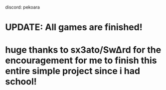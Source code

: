 discord: pekoara
# UPDATE: All games are finished! 
# huge thanks to sx3ato/Sw∆rd for the encouragement for me to finish this entire simple project since i had school!

